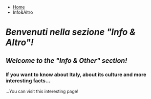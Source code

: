 <ul class="breadcrumb">
  <li><a href="index.html">Home</a></li>
  <li>Info&Altro</li>
</ul>

<h1><i>Benvenuti nella sezione <strong>"Info & Altro"</strong>!</i></h1>

<h2><i>Welcome to the <strong>"Info & Other"</strong> section!</i></h2>


<h3>If you want to know about Italy, about its culture and more interesting facts...</h3>
<p>...You can visit this interesting <a href:"https://www.livescience.com/44376-italian-culture.html">page</a>!</p>
